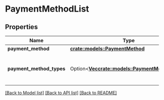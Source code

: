 # PaymentMethodList

## Properties

Name | Type | Description | Notes
------------ | ------------- | ------------- | -------------
**payment_method** | [**crate::models::PaymentMethod**](PaymentMethod.md) |  | 
**payment_method_types** | Option<[**Vec<crate::models::PaymentMethodType>**](PaymentMethodType.md)> | This is a sub-category of payment method. | [optional]

[[Back to Model list]](../README.md#documentation-for-models) [[Back to API list]](../README.md#documentation-for-api-endpoints) [[Back to README]](../README.md)


